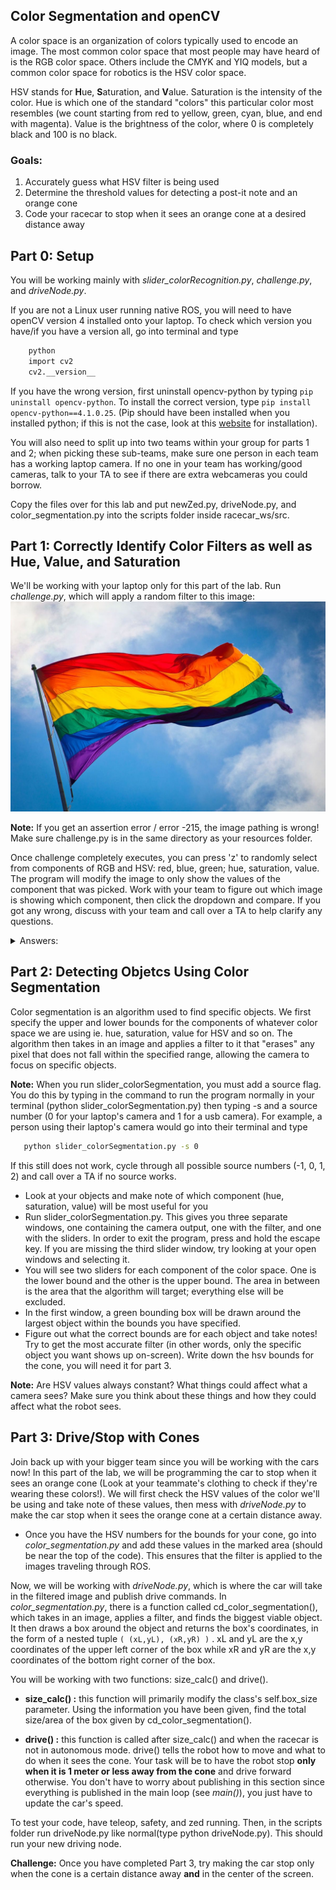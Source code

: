 ## Color Segmentation and openCV

A color space is an organization of colors typically used to encode an image. The most common color space that most people may have heard of is the RGB color space. Others include the CMYK and YIQ models, but a common color space for robotics is the HSV color space. 

HSV stands for **H**ue, **S**aturation, and **V**alue. Saturation is the intensity of the color. Hue is which one of the standard "colors" this particular color most resembles (we count starting from red to yellow, green, cyan, blue, and end with magenta). Value is the brightness of the color, where 0 is completely black and 100 is no black.

### **Goals:**
1. Accurately guess what HSV filter is being used
2. Determine the threshold values for detecting a post-it note and an orange cone
3. Code your racecar to stop when it sees an orange cone at a desired distance away

## Part 0: Setup

You will be working mainly with *slider_colorRecognition.py*, *challenge.py*, and *driveNode.py*.

If you are not a Linux user running native ROS, you will need to have openCV version 4 installed onto your laptop. To check which version you have/if you have a version all, go into terminal and type
```sh
    python
    import cv2
    cv2.__version__
```
If you have the wrong version, first uninstall opencv-python by typing ```pip uninstall opencv-python```. To install the correct version, type ```pip install opencv-python==4.1.0.25```. (Pip should have been installed when you installed python; if this is not the case, look at this [website](https://www.makeuseof.com/tag/install-pip-for-python/) for installation).

You will also need to split up into two teams within your group for parts 1 and 2; when picking these sub-teams, make sure one person in each team has a working laptop camera. If no one in your team has working/good cameras, talk to your TA to see if there are extra webcameras you could borrow.

Copy the files over for this lab and put newZed.py, driveNode.py, and color_segmentation.py into the scripts folder inside racecar_ws/src.

## Part 1: Correctly Identify Color Filters as well as Hue, Value, and Saturation
We'll be working with your laptop only for this part of the lab. Run *challenge.py*, which will apply a random filter to this image:
![Rainbow](resources/rainbow.jpg)

**Note:** If you get an assertion error / error -215, the image pathing is wrong! Make sure challenge.py is in the same directory as your resources folder.

Once challenge completely executes, you can press 'z' to randomly select from components of RGB and HSV: red, blue, green; hue, saturation, value. The program will modify the image to only show the values of the component that was picked. Work with your team to figure out which image is showing which component, then click the dropdown and compare. If you got any wrong, discuss with your team and call over a TA to help clarify any questions.

<details>
<summary>Answers:</summary>
<br> 

![Red](resources/red.jpg)

![Green](resources/green.jpg)

![Blue](resources/blue.jpg)

![Saturation](resources/saturation.jpg)

![Hue](resources/hue.jpg)

![Value](resources/value.jpg)

</details>

## Part 2: Detecting Objetcs Using Color Segmentation
Color segmentation is an algorithm used to find specific objects. We first specify the upper and lower bounds for the components of whatever color space we are using ie. hue, saturation, value for HSV and so on. The algorithm then takes in an image and applies a filter to it that "erases" any pixel that does not fall within the specified range, allowing the camera to focus on specific objects.

**Note:** When you run slider_colorSegmentation, you must add a source flag. You do this by typing in the command to run the program normally in your terminal (python slider_colorSegmentation.py) then typing -s and a source number (0 for your laptop's camera and 1 for a usb camera). For example, a person using their laptop's camera would go into their terminal and type
```sh
   python slider_colorSegmentation.py -s 0
```
If this still does not work, cycle through all possible source numbers (-1, 0, 1, 2) and call over a TA if no source works.

* Look at your objects and make note of which component (hue, saturation, value) will be most useful for you
* Run slider_colorSegmentation.py. This gives you three separate windows, one containing the camera output, one with the filter, and one with the sliders. In order to exit the program, press and hold the escape key. If you are missing the third slider window, try looking at your open windows and selecting it.
* You will see two sliders for each component of the color space. One is the lower bound and the other is the upper bound. The area in between is the area that the algorithm will target; everything else will be excluded.
* In the first window, a green bounding box will be drawn around the largest object within the bounds you have specified.
* Figure out what the correct bounds are for each object and take notes! Try to get the most accurate filter (in other words, only the specific object you want shows up on-screen). Write down the hsv bounds for the cone, you will need it for part 3.

**Note:** Are HSV values always constant? What things could affect what a camera sees? Make sure you think about these things and how they could affect what the robot sees.

## Part 3: Drive/Stop with Cones

Join back up with your bigger team since you will be working with the cars now! In this part of the lab, we will be programming the car to stop when it sees an orange cone (Look at your teammate's clothing to check if they're wearing these colors!). We will first check the HSV values of the color we'll be using and take note of these values, then mess with *driveNode.py* to make the car stop when it sees the orange cone at a certain distance away.

* Once you have the HSV numbers for the bounds for your cone, go into *color_segmentation.py* and add these values in the marked area (should be near the top of the code). This ensures that the filter is applied to the images traveling through ROS.

Now, we will be working with *driveNode.py*, which is where the car will take in the filtered image and publish drive commands. In *color_segmentation.py*, there is a function called cd_color_segmentation(), which takes in an image, applies a filter, and finds the biggest viable object. It then draws a box around the object and returns the box's coordinates, in the form of a nested tuple
 ```( (xL,yL), (xR,yR) )```
. xL and yL are the x,y coordinates of the upper left corner of the box while xR and yR are the x,y coordinates of the bottom right corner of the box.

You will be working with two functions: size_calc() and drive().

* **size_calc() :** this function will primarily modify the class's self.box_size parameter. Using the information you have been given, find the total size/area of the box given by cd_color_segmentation(). 

* **drive() :** this function is called after size_calc() and when the racecar is not in autonomous mode. drive() tells the robot how to move and what to do when it sees the cone. Your task will be to have the robot stop **only when it is 1 meter or less away from the cone** and drive forward otherwise. You don't have to worry about publishing in this section since everything is published in the main loop (see *main()*), you just have to update the car's speed.

To test your code, have teleop, safety, and zed running. Then, in the scripts folder run driveNode.py like normal(type python driveNode.py). This should run your new driving node.

**Challenge:** Once you have completed Part 3, try making the car stop only when the cone is a certain distance away **and** in the center of the screen.
